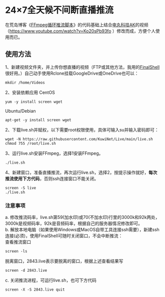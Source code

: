 # 24×7全天候不间断直播推流
在荒岛博客《<a href="https://lala.im/4816.html" target="_blank">FFmpeg循环推流脚本</a>》的代码基础上结合<a href="https://www.youtube.com/@AkilaZhang" target="_blank">电丸科技AK</a>的视频（https://www.youtube.com/watch?v=Ko20sPb93fo ）修改而成，方便个人使用而已。
## 使用方法
1、新建视频文件夹，并上传你想直播的视频（FTP或其他方法，我用的<a href="http://www.hostbuf.com/t/988.html" target="_blank">FinalShell</a>很好用。）自己动手使用Rclone挂载GoogleDrive或OneDrive也可以：
```
mkdir /home/Videos
```
2、安装依赖应用
CentOS
```
yum -y install screen wget
```
Ubuntu/Debian
```
apt-get -y install screen wget
```
2、下载live.sh并赋权，以下需要root权限使用，具体可输入su并输入密码即可：
```
wget -N https://raw.githubusercontent.com/KuwiNet/Live/main/live.sh
chmod 755 /root/live.sh
```
3、运行live.sh安装FFmpeg，选择1安装FFmpeg。
```
./live.sh
```
4、新建窗口，准备直播推流，再次运行live.sh，选择2，按提示操作就好，<b>每次推流使用下方代码</b>，否则ssh连接窗口不能关闭。
```
screen -S live
./live.sh
```
### 注意事项
a. 修改推流码率，live.sh第59(加水印)或70(不加水印)行里的3000k和92k两处，3000k是视频码率，92k是音频码率，根据自己的服务器情况修改即可。</br>
b. 解放本地电脑（如果使用Windows或MacOS自带工具连接ssh需要），新建ssh连接(必须)，使用FinalShell可随时关闭窗口，不会中断推流：</br>
查看推流窗口
```
screen -ls
```
脱离窗口，2843.live表示要脱离的窗口，根据上述查看结果写
```
screen -d 2843.live
```
c. 关闭推流进程，可运行live.sh，也可下方代码
```
screen -X -S 2843.live quit
```
